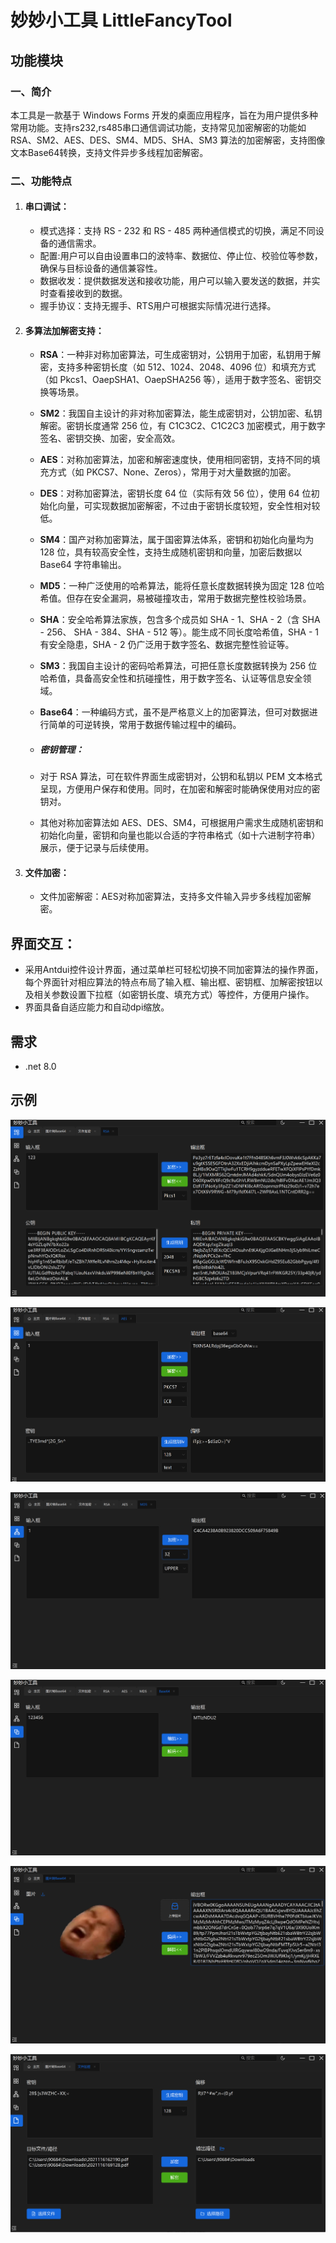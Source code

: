 # 妙妙小工具 LittleFancyTool

## 功能模块

### 一、简介

本工具是一款基于 Windows Forms 开发的桌面应用程序，旨在为用户提供多种常用功能。支持rs232,rs485串口通信调试功能，支持常见加密解密的功能如 RSA、SM2、AES、DES、SM4、MD5、SHA、SM3 算法的加密解密，支持图像文本Base64转换，支持文件异步多线程加密解密。

### 二、功能特点

1. #### 串口调试：
   
   - 模式选择：支持 RS - 232 和 RS - 485 两种通信模式的切换，满足不同设备的通信需求。
   - 配置:用户可以自由设置串口的波特率、数据位、停止位、校验位等参数，确保与目标设备的通信兼容性。
   - 数据收发：提供数据发送和接收功能，用户可以输入要发送的数据，并实时查看接收到的数据。
   - 握手协议：支持无握手、RTS用户可根据实际情况进行选择。
   
1. #### 多算法加解密支持：
   
   - **RSA**：一种非对称加密算法，可生成密钥对，公钥用于加密，私钥用于解密，支持多种密钥长度（如 512、1024、2048、4096 位）和填充方式（如 Pkcs1、OaepSHA1、OaepSHA256 等），适用于数字签名、密钥交换等场景。
   - **SM2**：我国自主设计的非对称加密算法，能生成密钥对，公钥加密、私钥解密。密钥长度通常 256 位，有 C1C3C2、C1C2C3 加密模式，用于数字签名、密钥交换、加密，安全高效。
   - **AES**：对称加密算法，加密和解密速度快，使用相同密钥，支持不同的填充方式（如 PKCS7、None、Zeros），常用于对大量数据的加密。
   - **DES**：对称加密算法，密钥长度 64 位（实际有效 56 位），使用 64 位初始化向量，可实现数据加密解密，不过由于密钥长度较短，安全性相对较低。
   - **SM4**：国产对称加密算法，属于国密算法体系，密钥和初始化向量均为 128 位，具有较高安全性，支持生成随机密钥和向量，加密后数据以 Base64 字符串输出。
   - **MD5**：一种广泛使用的哈希算法，能将任意长度数据转换为固定 128 位哈希值。但存在安全漏洞，易被碰撞攻击，常用于数据完整性校验场景。
   - **SHA**：安全哈希算法家族，包含多个成员如 SHA - 1、SHA - 2（含 SHA - 256、 SHA - 384、SHA - 512 等）。能生成不同长度哈希值，SHA - 1 有安全隐患，SHA - 2 仍广泛用于数字签名、数据完整性验证等。
   - **SM3**：我国自主设计的密码哈希算法，可把任意长度数据转换为 256 位哈希值，具备高安全性和抗碰撞性，用于数字签名、认证等信息安全领域。
   - **Base64**：一种编码方式，虽不是严格意义上的加密算法，但可对数据进行简单的可逆转换，常用于数据传输过程中的编码。
   
   - ##### 密钥管理：
   - 对于 RSA 算法，可在软件界面生成密钥对，公钥和私钥以 PEM 文本格式呈现，方便用户保存和使用。同时，在加密和解密时能确保使用对应的密钥对。
   - 其他对称加密算法如 AES、DES、SM4，可根据用户需求生成随机密钥和初始化向量，密钥和向量也能以合适的字符串格式（如十六进制字符串）展示，便于记录与后续使用。
   
3. #### 文件加密：

   - 文件加密解密：AES对称加密算法，支持多文件输入异步多线程加密解密。

## 界面交互：

- 采用Antdui控件设计界面，通过菜单栏可轻松切换不同加密算法的操作界面，每个界面针对相应算法的特点布局了输入框、输出框、密钥框、加解密按钮以及相关参数设置下拉框（如密钥长度、填充方式）等控件，方便用户操作。
- 界面具备自适应能力和自动dpi缩放。

## 需求

- .net 8.0

## 示例

![rsa](doc/pic/rsa.png)

![aes](doc/pic/aes.png)

![md5](doc/pic/md5.png)

![base64](doc/pic/base64.png)

![pic2base64](doc/pic/pic2base64.png)

![fileEncrypt](doc/pic/fileEncrypt.png)